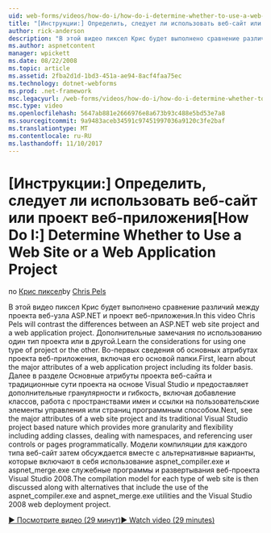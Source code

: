 ```yaml
---
uid: web-forms/videos/how-do-i/how-do-i-determine-whether-to-use-a-web-site-or-a-web-application-project
title: "[Инструкции:] Определить, следует ли использовать веб-сайт или проект веб-приложения | Документы Microsoft"
author: rick-anderson
description: "В этой видео пиксел Крис будет выполнено сравнение различий между проекта веб-узла ASP.NET и проект веб-приложения. Сведения, рекомендации по использованию..."
ms.author: aspnetcontent
manager: wpickett
ms.date: 08/22/2008
ms.topic: article
ms.assetid: 2fba2d1d-1bd3-451a-ae94-8acf4faa75ec
ms.technology: dotnet-webforms
ms.prod: .net-framework
msc.legacyurl: /web-forms/videos/how-do-i/how-do-i-determine-whether-to-use-a-web-site-or-a-web-application-project
msc.type: video
ms.openlocfilehash: 5647ab881e2666976e8a673b93c488e5bd53e7a8
ms.sourcegitcommit: 9a9483aceb34591c97451997036a9120c3fe2baf
ms.translationtype: MT
ms.contentlocale: ru-RU
ms.lasthandoff: 11/10/2017
---
```

<a name="how-do-i-determine-whether-to-use-a-web-site-or-a-web-application-project"></a><span data-ttu-id="f505a-104">[Инструкции:] Определить, следует ли использовать веб-сайт или проект веб-приложения</span><span class="sxs-lookup"><span data-stu-id="f505a-104">[How Do I:] Determine Whether to Use a Web Site or a Web Application Project</span></span>
====================
<span data-ttu-id="f505a-105">по [Крис пиксел](https://twitter.com/chrispels)</span><span class="sxs-lookup"><span data-stu-id="f505a-105">by [Chris Pels](https://twitter.com/chrispels)</span></span>

<span data-ttu-id="f505a-106">В этой видео пиксел Крис будет выполнено сравнение различий между проекта веб-узла ASP.NET и проект веб-приложения.</span><span class="sxs-lookup"><span data-stu-id="f505a-106">In this video Chris Pels will contrast the differences between an ASP.NET web site project and a web application project.</span></span> <span data-ttu-id="f505a-107">Дополнительные замечания по использованию один тип проекта или в другой.</span><span class="sxs-lookup"><span data-stu-id="f505a-107">Learn the considerations for using one type of project or the other.</span></span> <span data-ttu-id="f505a-108">Во-первых сведения об основных атрибутах проекта веб-приложения, включая его основой папки.</span><span class="sxs-lookup"><span data-stu-id="f505a-108">First, learn about the major attributes of a web application project including its folder basis.</span></span> <span data-ttu-id="f505a-109">Далее в разделе Основные атрибуты проекта веб-сайта и традиционные сути проекта на основе Visual Studio и предоставляет дополнительные гранулярности и гибкость, включая добавление классов, работа с пространствами имен и ссылки на пользовательские элементы управления или страниц программным способом.</span><span class="sxs-lookup"><span data-stu-id="f505a-109">Next, see the major attributes of a web site project and its traditional Visual Studio project based nature which provides more granularity and flexibility including adding classes, dealing with namespaces, and referencing user controls or pages programmatically.</span></span> <span data-ttu-id="f505a-110">Модели компиляции для каждого типа веб-сайт затем обсуждается вместе с альтернативные варианты, которые включают в себя использование aspnet\_compiler.exe и aspnet\_merge.exe служебные программы и развертывания веб-проекта Visual Studio 2008.</span><span class="sxs-lookup"><span data-stu-id="f505a-110">The compilation model for each type of web site is then discussed along with alternatives that include the use of the aspnet\_compiler.exe and aspnet\_merge.exe utilities and the Visual Studio 2008 web deployment project.</span></span>

[<span data-ttu-id="f505a-111">&#9654; Посмотрите видео (29 минут)</span><span class="sxs-lookup"><span data-stu-id="f505a-111">&#9654; Watch video (29 minutes)</span></span>](https://channel9.msdn.com/Blogs/ASP-NET-Site-Videos/how-do-i-determine-whether-to-use-a-web-site-or-a-web-application-project)
